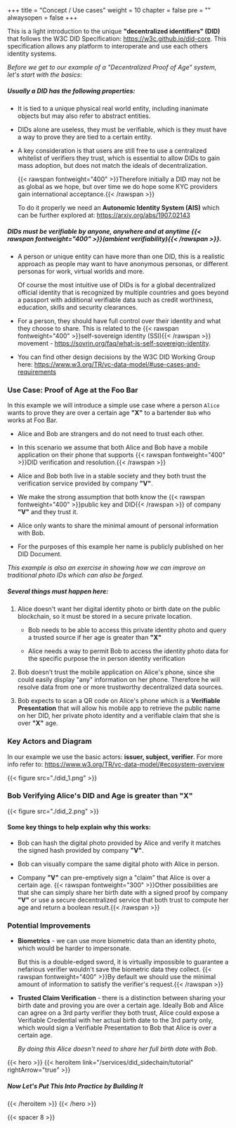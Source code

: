
+++
title = "Concept / Use cases"
weight = 10
chapter = false
pre = ""
alwaysopen = false
+++

This is a light introduction to the unique **"decentralized identifiers" (DID)** that follows the W3C DID Specification: https://w3c.github.io/did-core.
This specification allows any platform to interoperate and use each others identity systems.

*Before we get to our example of a "Decentralized Proof of Age" system, let's start with the basics:*

##### Usually a DID has the following properties:

- It is tied to a unique physical real world entity, including inanimate objects but may also refer to abstract entities.

- DIDs alone are useless, they must be verifiable, which is they must have a way to prove they are tied to a certain entity.

- A key consideration is that users are still free to use a centralized whitelist of verifiers they trust, which is essential to
    allow DIDs to gain mass adoption, but does not match the ideals of decentralization.

    {{< rawspan fontweight="400" >}}Therefore initially a DID may not be as global as we hope, but over time we do hope some KYC providers gain
    international acceptance.{{< /rawspan >}}

    To do it properly we need an **Autonomic Identity System (AIS)** which can be further explored at: https://arxiv.org/abs/1907.02143

##### DIDs must be verifiable by anyone, anywhere and at anytime {{< rawspan fontweight="400" >}}(ambient verifiability){{< /rawspan >}}.

- A person or unique entity can have more than one DID, this is a realistic approach as people may want to have anonymous personas,
    or different personas for work, virtual worlds and more.

    Of course the most intuitive use of DIDs is for a global decentralized official identity that is recognized by
    multiple countries and goes beyond a passport with additional verifiable data such as credit worthiness, education,
    skills and security clearances.

- For a person, they should have full control over their identity and what they choose to share. This is related to the
    {{< rawspan fontweight="400" >}}self-sovereign identity (SSI){{< /rawspan >}} movement - https://sovrin.org/faq/what-is-self-sovereign-identity.

- You can find other design decisions by the W3C DID Working Group here: https://www.w3.org/TR/vc-data-model/#use-cases-and-requirements

### Use Case: Proof of Age at the Foo Bar

In this example we will introduce a simple use case where a person `Alice` wants to prove they are over a certain age
**"X"** to a bartender `Bob` who works at Foo Bar.

- Alice and Bob are strangers and do not need to trust each other.

- In this scenario we assume that both Alice and Bob have a mobile application on their phone that supports {{< rawspan fontweight="400" >}}DID verification and resolution.{{< /rawspan >}}

- Alice and Bob both live in a stable society and they both trust the verification service provided by company **"V"**.

- We make the strong assumption that both know the {{< rawspan fontweight="400" >}}public key and DID{{< /rawspan >}} of company **"V"** and
    they trust it.

- Alice only wants to share the minimal amount of personal information with Bob.

- For the purposes of this example her name is publicly published on her DID Document.

*This example is also an exercise in showing how we can improve on traditional photo IDs which can also be forged.*

##### Several things must happen here:

1. Alice doesn't want her digital identity photo or birth date on the public blockchain, so it must be stored in a secure private location.

    - Bob needs to be able to access this private identity photo and query a trusted source if her age is greater than **"X"**

    - Alice needs a way to permit Bob to access the identity photo data for the specific purpose the in person identity verification

2. Bob doesn't trust the mobile application on Alice's phone, since she could easily display "any" information on her phone.
    Therefore he will resolve data from one or more trustworthy decentralized data sources.

3. Bob expects to scan a QR code on Alice's phone which is a **Verifiable Presentation** that will allow his mobile app to
    retrieve the public name on her DID, her private photo identity and a verifiable claim that she is over **"X"** age.

### Key Actors and Diagram

In our example we use the basic actors: **issuer, subject, verifier**. For more info refer to: https://www.w3.org/TR/vc-data-model/#ecosystem-overview

{{< figure src="./did_1.png" >}}

### Bob Verifying Alice's DID and Age is greater than **"X"**

{{< figure src="./did_2.png" >}}

#### Some key things to help explain why this works:

 - Bob can hash the digital photo provided by Alice and verify it matches the signed hash provided by company <b>"V"</b>.

 - Bob can visually compare the same digital photo with Alice in person.

 - Company <b>"V"</b> can pre-emptively sign a "claim" that Alice is over a certain age.
    {{< rawspan fontweight="300" >}}Other possibilities are that she can simply share her birth date with a signed proof by company <b>"V"</b> or use
    a secure decentralized service that both trust to compute her age and return a boolean result.{{< /rawspan >}}

### Potential Improvements

- **Biometrics** - we can use more biometric data than an identity photo, which would be harder to impersonate.

    But this is a double-edged sword, it is virtually impossible to guarantee a nefarious verifier wouldn't save the biometric data
    they collect. {{< rawspan fontweight="400" >}}By default we should use the minimal amount of information to satisfy the verifier's request.{{< /rawspan >}}

- **Trusted Claim Verification** - there is a distinction between sharing your birth date and proving you are over a certain age.
    Ideally Bob and Alice can agree on a 3rd party verifier they both trust, Alice could expose a Verifiable Credential with
    her actual birth date to the 3rd party only, which would sign a Verifiable Presentation to Bob that Alice is over a certain age.

    *By doing this Alice doesn't need to share her full birth date with Bob.*

{{< hero >}}
    {{< heroitem link="/services/did_sidechain/tutorial" rightArrow="true" >}}
        <h5>Now Let's Put This Into Practice by Building It</h5>
    {{< /heroitem >}}
{{< /hero >}}

{{< spacer 8 >}}


